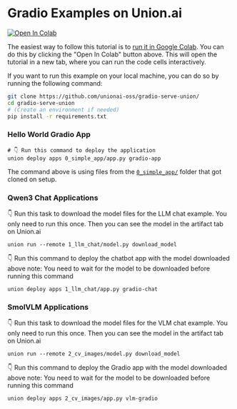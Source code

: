 # Gradio Examples on Union.ai

<a target="_blank" href="https://colab.research.google.com/github/unionai-oss/gradio-serve-union/blob/main/tutorial.ipynb">
  <img src="https://colab.research.google.com/assets/colab-badge.svg" alt="Open In Colab"/>
</a>

The easiest way to follow this tutorial is to [run it in Google Colab](https://colab.research.google.com/github/unionai-oss/gradio-serve-union/blob/main/tutorial.ipynb). You can do this by clicking the "Open In Colab" button above. This will open the tutorial in a new tab, where you can run the code cells interactively.

If you want to run this example on your local machine, you can do so by running the following command:

```bash
git clone https://github.com/unionai-oss/gradio-serve-union/
cd gradio-serve-union
# (Create an environment if needed)
pip install -r requirements.txt
```

### Hello World Gradio App
```
# 👇 Run this command to deploy the application
union deploy apps 0_simple_app/app.py gradio-app
```
The command above is using files from the [`0_simple_app/`](0_simple_app//app.py) folder that got cloned on setup.


### Qwen3 Chat Applications
👇 Run this task to download the model files for the LLM chat example.
You only need to run this once. Then you can see the model in the artifact tab on Union.ai
```
union run --remote 1_llm_chat/model.py download_model
```
👇 Run this command to deploy the chatbot app with the model downloaded above
note: You need to wait for the model to be downloaded before running this command

```
union deploy apps 1_llm_chat/app.py gradio-chat
```

### SmolVLM Applications

👇 Run this task to download the model files for the VLM chat example.
You only need to run this once. Then you can see the model in the artifact tab on Union.ai

```
union run --remote 2_cv_images/model.py download_model
```

👇 Run this command to deploy the Gradio app with the model downloaded above
note: You need to wait for the model to be downloaded before running this command

```
union deploy apps 2_cv_images/app.py vlm-gradio
```